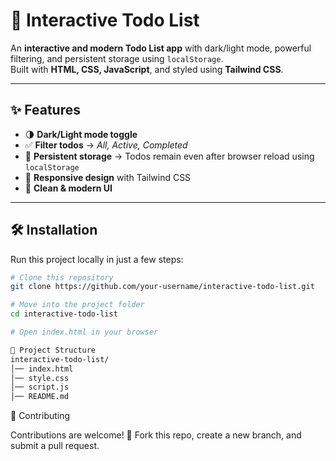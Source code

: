 # 📝 Interactive Todo List  

An **interactive and modern Todo List app** with dark/light mode, powerful filtering, and persistent storage using `localStorage`.  
Built with **HTML, CSS, JavaScript**, and styled using **Tailwind CSS**.  

---

## ✨ Features  

- 🌗 **Dark/Light mode toggle**  
- ✅ **Filter todos** → *All, Active, Completed*  
- 💾 **Persistent storage** → Todos remain even after browser reload using `localStorage`  
- 📱 **Responsive design** with Tailwind CSS  
- 🎨 **Clean & modern UI**  

---


## 🛠️ Installation  

Run this project locally in just a few steps:  

```bash
# Clone this repository
git clone https://github.com/your-username/interactive-todo-list.git  

# Move into the project folder
cd interactive-todo-list  

# Open index.html in your browser

📂 Project Structure
interactive-todo-list/
│── index.html
│── style.css
│── script.js
│── README.md
```
🤝 Contributing

Contributions are welcome! 🎉
Fork this repo, create a new branch, and submit a pull request.
